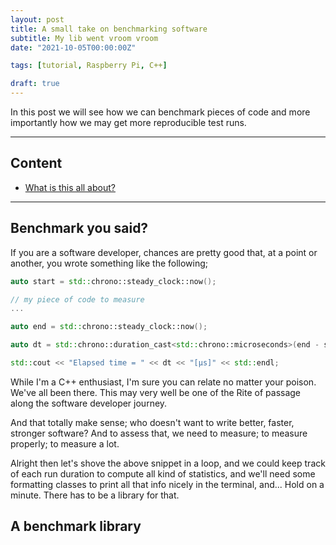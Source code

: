 ```yaml
---
layout: post
title: A small take on benchmarking software
subtitle: My lib went vroom vroom
date: "2021-10-05T00:00:00Z"

tags: [tutorial, Raspberry Pi, C++]

draft: true
---
```


In this post we will see how we can benchmark pieces of code and more importantly how we may get more reproducible test runs.

---

## Content

- [What is this all about?](#what-is-this-all-about)

---

## Benchmark you said?

If you are a software developer,
chances are pretty good that,
at a point or another,
you wrote something like the following;

```cpp
auto start = std::chrono::steady_clock::now();

// my piece of code to measure
...

auto end = std::chrono::steady_clock::now();

auto dt = std::chrono::duration_cast<std::chrono::microseconds>(end - start).count();

std::cout << "Elapsed time = " << dt << "[µs]" << std::endl;
```

While I'm a C++ enthusiast,
I'm sure you can relate no matter your poison.
We've all been there.
This may very well be one of the Rite of passage along the software developer journey.

And that totally make sense;
who doesn't want to write better, faster, stronger software?
And to assess that,
we need to measure; to measure properly; to measure a lot.

Alright then let's shove the above snippet in a loop,
and we could keep track of each run duration to compute all kind of statistics,
and we'll need some formatting classes to print all that info nicely in the terminal,
and... Hold on a minute. There has to be a library for that.

## A benchmark library



[//]: # (URLs)

[gbenchmark]: https://github.com/google/benchmark